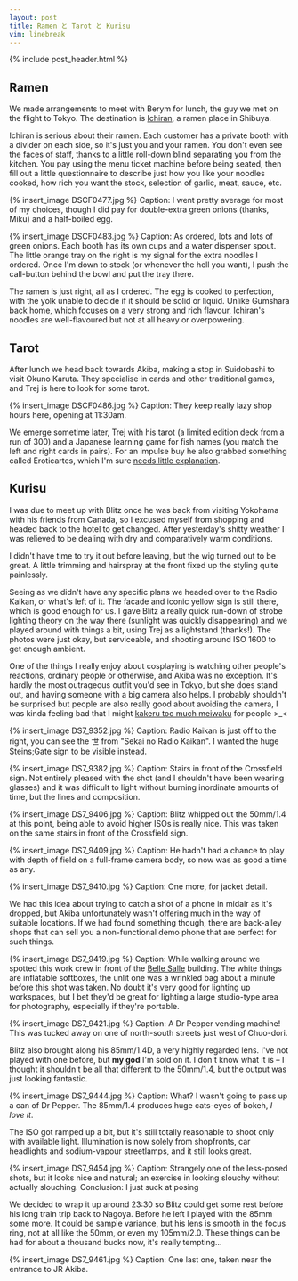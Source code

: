 ```yaml
---
layout: post
title: Ramen と Tarot と Kurisu
vim: linebreak
---
```


{% include post_header.html %}

## Ramen

We made arrangements to meet with Berym for lunch, the guy we met on the flight to Tokyo. The destination is [Ichiran](http://www.ichiran.co.jp/index.html), a ramen place in Shibuya.

Ichiran is serious about their ramen. Each customer has a private booth with a divider on each side, so it's just you and your ramen. You don't even see the faces of staff, thanks to a little roll-down blind separating you from the kitchen. You pay using the menu ticket machine before being seated, then fill out a little questionnaire to describe just how you like your noodles cooked, how rich you want the stock, selection of garlic, meat, sauce, etc.

{% insert_image DSCF0477.jpg %}
Caption: I went pretty average for most of my choices, though I did pay for double-extra green onions (thanks, Miku) and a half-boiled egg.

{% insert_image DSCF0483.jpg %}
Caption: As ordered, lots and lots of green onions. Each booth has its own cups and a water dispenser spout. The little orange tray on the right is my signal for the extra noodles I ordered. Once I'm down to stock (or whenever the hell you want), I push the call-button behind the bowl and put the tray there.

The ramen is just right, all as I ordered. The egg is cooked to perfection, with the yolk unable to decide if it should be solid or liquid. Unlike Gumshara back home, which focuses on a very strong and rich flavour, Ichiran's noodles are well-flavoured but not at all heavy or overpowering.


## Tarot

After lunch we head back towards Akiba, making a stop in Suidobashi to visit Okuno Karuta. They specialise in cards and other traditional games, and Trej is here to look for some tarot.

{% insert_image DSCF0486.jpg %}
Caption: They keep really lazy shop hours here, opening at 11:30am.

We emerge sometime later, Trej with his tarot (a limited edition deck from a run of 300) and a Japanese learning game for fish names (you match the left and right cards in pairs). For an impulse buy he also grabbed something called Eroticartes, which I'm sure [needs little explanation](http://www.google.com.au/search?q=eroticartes+playing+cards).


## Kurisu

I was due to meet up with Blitz once he was back from visiting Yokohama with his friends from Canada, so I excused myself from shopping and headed back to the hotel to get changed. After yesterday's shitty weather I was relieved to be dealing with dry and comparatively warm conditions.

I didn't have time to try it out before leaving, but the wig turned out to be great. A little trimming and hairspray at the front fixed up the styling quite painlessly.

Seeing as we didn't have any specific plans we headed over to the Radio Kaikan, or what's left of it. The facade and iconic yellow sign is still there, which is good enough for us. I gave Blitz a really quick run-down of strobe lighting theory on the way there (sunlight was quickly disappearing) and we played around with things a bit, using Trej as a lightstand (thanks!). The photos were just okay, but serviceable, and shooting around ISO 1600 to get enough ambient.

One of the things I really enjoy about cosplaying is watching other people's reactions, ordinary people or otherwise, and Akiba was no exception. It's hardly the most outrageous outfit you'd see in Tokyo, but she does stand out, and having someone with a big camera also helps. I probably shouldn't be surprised but people are also really good about avoiding the camera, I was kinda feeling bad that I might [kakeru too much meiwaku](http://kawaiikochan.tumblr.com/) for people >_<

{% insert_image DS7_9352.jpg %}
Caption: Radio Kaikan is just off to the right, you can see the 世 from "Sekai no Radio Kaikan". I wanted the huge Steins;Gate sign to be visible instead.

{% insert_image DS7_9382.jpg %}
Caption: Stairs in front of the Crossfield sign. Not entirely pleased with the shot (and I shouldn't have been wearing glasses) and it was difficult to light without burning inordinate amounts of time, but the lines and composition.

{% insert_image DS7_9406.jpg %}
Caption: Blitz whipped out the 50mm/1.4 at this point, being able to avoid higher ISOs is really nice. This was taken on the same stairs in front of the Crossfield sign.

{% insert_image DS7_9409.jpg %}
Caption: He hadn't had a chance to play with depth of field on a full-frame camera body, so now was as good a time as any.

{% insert_image DS7_9410.jpg %}
Caption: One more, for jacket detail.

We had this idea about trying to catch a shot of a phone in midair as it's dropped, but Akiba unfortunately wasn't offering much in the way of suitable locations. If we had found something though, there are back-alley shops that can sell you a non-functional demo phone that are perfect for such things.

{% insert_image DS7_9419.jpg %}
Caption: While walking around we spotted this work crew in front of the [Belle Salle](http://www.bellesalle.co.jp/bs_akihabara/) building. The white things are inflatable softboxes, the unlit one was a wrinkled bag about a minute before this shot was taken. No doubt it's very good for lighting up workspaces, but I bet they'd be great for lighting a large studio-type area for photography, especially if they're portable.

{% insert_image DS7_9421.jpg %}
Caption: A Dr Pepper vending machine! This was tucked away on one of north-south streets just west of Chuo-dori.

Blitz also brought along his 85mm/1.4D, a very highly regarded lens. I've not played with one before, but **my god** I'm sold on it. I don't know what it is – I thought it shouldn't be all that different to the 50mm/1.4, but the output was just looking fantastic.

{% insert_image DS7_9444.jpg %}
Caption: What? I wasn't going to pass up a can of Dr Pepper. The 85mm/1.4 produces huge cats-eyes of bokeh, *I love it*.

The ISO got ramped up a bit, but it's still totally reasonable to shoot only with available light. Illumination is now solely from shopfronts, car headlights and sodium-vapour streetlamps, and it still looks great.

{% insert_image DS7_9454.jpg %}
Caption: Strangely one of the less-posed shots, but it looks nice and natural; an exercise in looking slouchy without actually slouching. Conclusion: I just suck at posing

We decided to wrap it up around 23:30 so Blitz could get some rest before his long train trip back to Nagoya. Before he left I played with the 85mm some more. It could be sample variance, but his lens is smooth in the focus ring, not at all like the 50mm, or even my 105mm/2.0. These things can be had for about a thousand bucks now, it's really tempting...

{% insert_image DS7_9461.jpg %}
Caption: One last one, taken near the entrance to JR Akiba.

